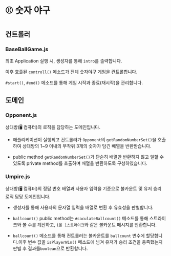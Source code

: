 # ⚾️ 숫자 야구

## 컨트롤러

### BaseBallGame.js

최초 Application 실행 시, 생성자를 통해 `intro`를 출력합니다.

이후 호출된 `controll()` 메소드가 전체 숫자야구 게임을 컨트롤합니다.

`#start()`, `#end()` 메소드를 통해 게임 시작과 종료(재시작)을 관리합니다.

## 도메인

### Opponent.js

상대방(🖥️ 컴퓨터)의 로직을 담당하는 도메인입니다.

- 애플리케이션이 실행되고 컨트롤러가 `Opponent`의 `getRandomNumberSet()`을 호출하여 상대방의 1~9 이내의 무작위 3개의 숫자가 담긴 배열을 반환받습니다.

- public method `getRandomNumberSet()`가 단순히 배열만 반환하지 않고 일할 수 있도록 private method를 호출하며 배열을 반환하도록 구성하였습니다.

### Umpire.js

상대방(🖥️ 컴퓨터)의 정답 번호 배열과 사용자 입력을 기준으로 볼카운트 및 유저 승리 로직 담당 도메인입니다.

- 생성자를 통해 사용자의 문자열 입력을 배열로 변환 후 유효성을 판별합니다.

- `ballcount()` public method는 `#caculateBallcount()` 메소드를 통해 스트라이크와 볼 수를 계산하고, `1볼 1스트라이크`와 같은 볼카운트 메시지를 반환합니다.

- `ballcount()` 메소드를 통해 컨트롤러는 볼카운트를 `ballcount` 변수에 할당합니다.이후 변수 값을 `isPlayerWin()` 메소드에 넘겨 유저가 승리 조건을 충족했는지 판별 후 결과를`boolean`으로 반환합니다.
